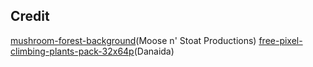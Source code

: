 ## Credit
[mushroom-forest-background](https://moose-n-stoat.itch.io/mushroom-forest-background)(Moose n' Stoat Productions)
[free-pixel-climbing-plants-pack-32x64p](https://danaida.itch.io/free-pixel-climbing-plants-pack-32x64)(Danaida)
